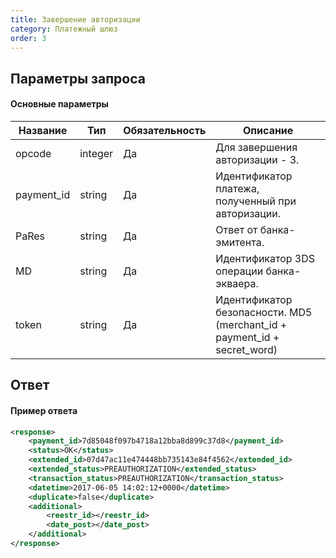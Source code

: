 ```yaml
---
title: Завершение авторизации
category: Платежный шлюз
order: 3
---
```


## Параметры запроса

#### Основные параметры

| Название   | Тип     | Обязательность | Описание                                                                 |
|------------|---------|----------------|--------------------------------------------------------------------------|
| opcode     | integer | Да             | Для завершения авторизации - 3.                                          |
| payment_id | string  | Да             | Идентификатор платежа, полученный при авторизации.                       |
| PaRes      | string  | Да             | Ответ от банка-эмитента.                                                 |
| MD         | string  | Да             | Идентификатор 3DS операции банка-экваера.                                |
| token      | string  | Да             | Идентификатор безопасности. MD5 (merchant_id + payment_id + secret_word) |

## Ответ

#### Пример ответа

```xml
<response>
    <payment_id>7d85048f097b4718a12bba8d899c37d8</payment_id>
    <status>OK</status>
    <extended_id>07d47ac11e474448bb735143e84f4562</extended_id>
    <extended_status>PREAUTHORIZATION</extended_status>
    <transaction_status>PREAUTHORIZATION</transaction_status>
    <datetime>2017-06-05 14:02:12+0000</datetime>
    <duplicate>false</duplicate>
    <additional>
        <reestr_id></reestr_id>
        <date_post></date_post>
    </additional>
</response>
```